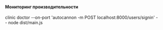 #### Мониторинг производительности
clinic doctor --on-port 'autocannon -m POST localhost:8000/users/signin' -- node dist/main.js
